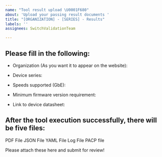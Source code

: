```yaml
---
name: "Tool result upload \U0001F680"
about: 'Upload your passing result documents '
title: "[ORGANIZATION] - [SERIES] - Results"
labels: ''
assignees: SwitchValidationTeam

---
```


## Please fill in the following:

- Organization (As you want it to appear on the website):

- Device series:

- Speeds supported (GbE):

- Minimum firmware version requirement:

- Link to device datasheet: 

## After the tool execution successfully, there will be five files:

PDF File
JSON File
YAML File
Log File
PACP file

Please attach these here and submit for review!

